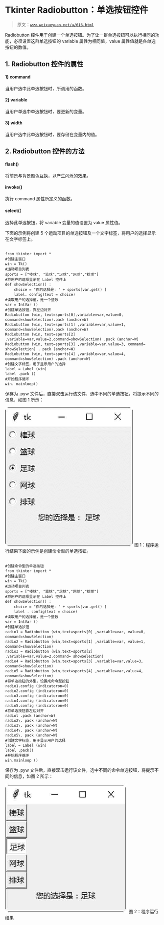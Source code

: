 # Tkinter Radiobutton：单选按钮控件

> 原文：[`www.weixueyuan.net/a/616.html`](http://www.weixueyuan.net/a/616.html)

Radiobutton 控件用于创建一个单选按钮。为了让一群单选按钮可以执行相同的功能，必须设置这群单选按钮的 variable 属性为相同值，value 属性值就是各单选按钮的数值。

## 1\. Radiobutton 控件的属性

#### 1) command

当用户选中此单选按钮时，所调用的函数。

#### 2) variable

当用户单选中单选按钮时，要更新的变量。

#### 3) width

当用户选中此单选按钮时，要存储在变量内的值。

## 2\. Radiobutton 控件的方法

#### flash()

将前景与背景颜色互换，以产生闪烁的效果。

#### invoke()

执行 command 属性所定义的函数。

#### select(）

选择此单选按钮，将 variable 变量的值设置为 value 属性值。

下面的示例将创建 5 个运动项目的单选按钮及一个文字标签，将用户的选择显示在文字标签上。

```

from tkinter import *
#创建主窗口
win = Tk()
#运动项目列表
sports = ["棒球", "篮球","足球","网球","排球"]
#将用户的选择显示在 Label 控件上
def showSelection() :
    choice = "你的选择是: " + sports[var.get() ]
    label. config(text = choice)
#读取用户的选择值，是一个整数
var = IntVar ()
#创建单选按钮，靠左边对齐
Radiobutton (win, text=sports[0],variable=var,value=0, command=showSelection).pack (anchor=W)
Radiobutton (win, text=sports[1] ,variable=var,value=1, command=showSelection).pack (anchor=W)
Radiobutton (win, text=sports[2] ,variable=var,value=2,command=showSelection) .pack (anchor=W)
Radiobutton (win, text=sports[3] ,variable=var,value=3, command= showSelection) . pack (anchor=W)
Radiobutton (win, text=sports[4] ,variable=var,value=4, command=showSelection) .pack (anchor=W)
#创建文字标签，用于显示用户的选择
label = Label (win)
label .pack ()
#开始程序循环
win. mainloop()
```

保存为 .pyw 文件后，直接双击运行该文件，选中不同的单选按钮，将提示不同的信息，如图 1 所示：

![程序运行结果](img/92ac0640a40f9c649e0166badb68f202.png)
图 1：程序运行结果下面的示例是创建命令型的单选按钮。

```

#创建命令型的单选按钮
from tkinter import *
#创建主窗口
win = Tk()
#运动项目列表
sports = ["棒球", "篮球","足球","网球","排球"]
#将用户的选择显示在 Label 控件上
def showSelection() :
    choice = "你的选择是: " + sports[var.get() ]
    label . config(text = choice)
#读取用户的选择值，是一个整数
var = IntVar ()
#创建单选按钮
radio1 = Radiobutton (win,text=sports[0] ,variable=var, value=0, command=showSelection)
radio2 = Radiobutton (win,text=sports[1] ,variable=var, value=1, command=showSelection)
radio3 = Radiobutton (win,text=sports[2] ,variable=var,value=2,command= showSelection)
radio4 = Radiobutton (win,text=sports[3] ,variable=var,value=3, command=showSelection)
radio5 = Radiobutton (win,text=sports[4] ,variable=var,value=4, command=showSelection)
#将单选按钮的外型，设置成命令型按钮
radio1.config (indicatoron=0)
radio2.config (indicatoron=0)
radio3.config (indicatoron=0)
radio4.config (indicatoron=0)
radio5.config (indicatoron=0)
#将单选按钮靠左边对齐
radiol .pack (anchor=W)
radio2\. pack (anchor=W)
radio3\. pack (anchor=W)
radio4\. pack (anchor=W)
radio5\. pack (anchor=W)
#创建文字标签，用于显示用户的选择
label = Label (win)
label .pack()
#开始程序循环
win.mainloop ()
```

保存为 .pyw 文件后，直接双击运行该文件，选中不同的命令单选按钮，将提示不同的信息，如图 2 所示：

![程序运行结果](img/ee62da8245b72e458d000c067bf1672b.png)
图 2：程序运行结果